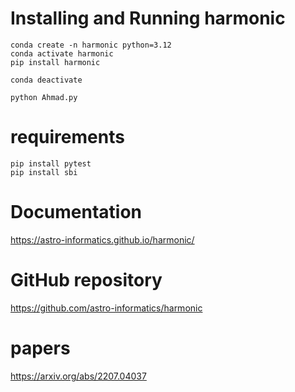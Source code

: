 # Installing and Running harmonic
```
conda create -n harmonic python=3.12
conda activate harmonic
pip install harmonic
```
```
conda deactivate
```
```
python Ahmad.py
```

# requirements
```
pip install pytest
pip install sbi
```
# Documentation
https://astro-informatics.github.io/harmonic/
# GitHub repository
https://github.com/astro-informatics/harmonic
# papers
https://arxiv.org/abs/2207.04037


